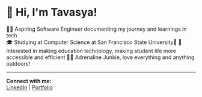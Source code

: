 # 👋 Hi, I'm Tavasya!

🧑‍💻 Aspiring Software Engineer documenting my journey and learnings in tech  
🎓 Studying at Computer Science at San Francisco State University🐊
🎥 Interested in making education technology, making student life more accessible and efficient 
🧗‍♀️ Adrenaline Junkie, love everything and anything outdoors!

---

**Connect with me:**  
[LinkedIn](https://www.linkedin.com/in/tavasyaganpati/) | [Portfolio](https://tavasya.github.io/portfolio/)
